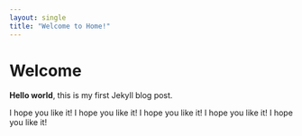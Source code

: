 ```yaml
---
layout: single
title: "Welcome to Home!"
---
```


# Welcome

**Hello world**, this is my first Jekyll blog post.

I hope you like it!
I hope you like it!
I hope you like it!
I hope you like it!
I hope you like it!
